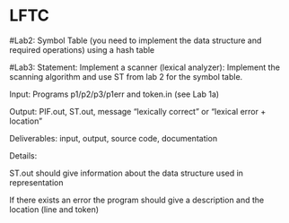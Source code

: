 # LFTC
 
 #Lab2: 
 Symbol Table (you need to implement the data structure and required operations) using a hash table
 
 #Lab3:
 Statement: Implement a scanner (lexical analyzer): Implement the scanning algorithm and use ST from lab 2 for the symbol table.

Input: Programs p1/p2/p3/p1err and token.in (see Lab 1a)

Output: PIF.out, ST.out, message “lexically correct” or “lexical error + location”

Deliverables: input, output, source code, documentation

Details:

ST.out should give information about the data structure used in representation

If there exists an error the program should give a description and the location (line and token)


